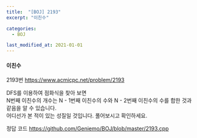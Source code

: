 ```yaml
---
title:  "[BOJ] 2193"
excerpt: "이친수"

categories:
  - BOJ

last_modified_at: 2021-01-01
---
```


#### 이친수

2193번 <https://www.acmicpc.net/problem/2193>

DFS를 이용하여 점화식을 찾아 보면<br>
N번째 이친수의 개수는 N - 1번째 이친수의 수와 N - 2번째 이친수의 수를 합한 것과 같음을 알 수 있습니다.<br>
어디선가 본 적이 있는 성질일 것입니다. 풀어보시고 확인하세요.

정답 코드 <https://github.com/Geniemo/BOJ/blob/master/2193.cpp>